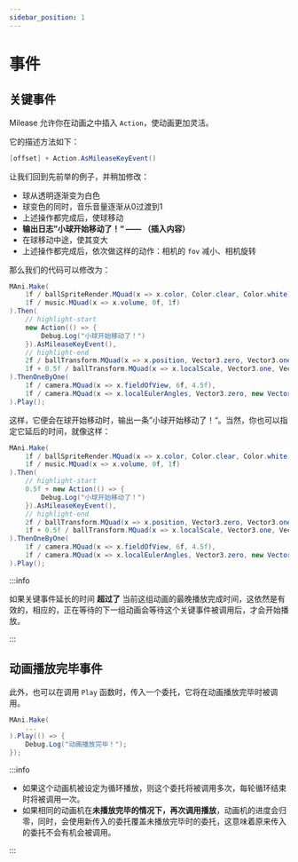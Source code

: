 ```yaml
---
sidebar_position: 1
---
```


# 事件

## 关键事件

Milease 允许你在动画之中插入 `Action`，使动画更加灵活。

它的描述方法如下：

```csharp
[offset] + Action.AsMileaseKeyEvent()
```

让我们回到先前举的例子，并稍加修改：

* 球从透明逐渐变为白色
* 球变色的同时，音乐音量逐渐从0过渡到1
* 上述操作都完成后，使球移动
* **输出日志”小球开始移动了！“  —— （插入内容）**
* 在球移动中途，使其变大
* 上述操作都完成后，依次做这样的动作：相机的 `fov` 减小、相机旋转

那么我们的代码可以修改为：

```csharp
MAni.Make(
	1f / ballSpriteRender.MQuad(x => x.color, Color.clear, Color.white),
	1f / music.MQuad(x => x.volume, 0f, 1f)
).Then(
	// highlight-start
	new Action(() => {
		Debug.Log("小球开始移动了！")
	}).AsMileaseKeyEvent(),
	// highlight-end
	2f / ballTransform.MQuad(x => x.position, Vector3.zero, Vector3.one * 3f),
	1f + 0.5f / ballTransform.MQuad(x => x.localScale, Vector3.one, Vector3.one * 2f)
).ThenOneByOne(
	1f / camera.MQuad(x => x.fieldOfView, 6f, 4.5f),
	1f / camera.MQuad(x => x.localEulerAngles, Vector3.zero, new Vector3(0, 0, 20f))
).Play();
```

这样，它便会在球开始移动时，输出一条”小球开始移动了！“。当然，你也可以指定它延后的时间，就像这样：

```csharp
MAni.Make(
	1f / ballSpriteRender.MQuad(x => x.color, Color.clear, Color.white),
	1f / music.MQuad(x => x.volume, 0f, 1f)
).Then(
	// highlight-start
	0.5f + new Action(() => {
		Debug.Log("小球开始移动了！")
	}).AsMileaseKeyEvent(),
	// highlight-end
	2f / ballTransform.MQuad(x => x.position, Vector3.zero, Vector3.one * 3f),
	1f + 0.5f / ballTransform.MQuad(x => x.localScale, Vector3.one, Vector3.one * 2f)
).ThenOneByOne(
	1f / camera.MQuad(x => x.fieldOfView, 6f, 4.5f),
	1f / camera.MQuad(x => x.localEulerAngles, Vector3.zero, new Vector3(0, 0, 20f))
).Play();
```

:::info

如果关键事件延长的时间 **超过了** 当前这组动画的最晚播放完成时间，这依然是有效的，相应的，正在等待的下一组动画会等待这个关键事件被调用后，才会开始播放。

:::

## 动画播放完毕事件

此外，也可以在调用 `Play` 函数时，传入一个委托，它将在动画播放完毕时被调用。

```csharp
MAni.Make(
	...
).Play(() => {
	Debug.Log("动画播放完毕！");
});
```

:::info

* 如果这个动画机被设定为循环播放，则这个委托将被调用多次，每轮循环结束时将被调用一次。
* 如果相同的动画机在**未播放完毕的情况下，再次调用播放**，动画机的进度会归零，同时，会使用新传入的委托覆盖未播放完毕时的委托，这意味着原来传入的委托不会有机会被调用。

:::
